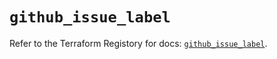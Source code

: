# `github_issue_label`

Refer to the Terraform Registory for docs: [`github_issue_label`](https://registry.terraform.io/providers/integrations/github/5.30.1/docs/resources/issue_label).
